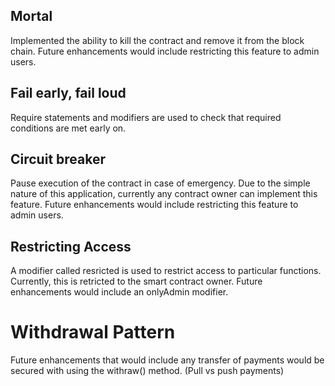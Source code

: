 ## Mortal
Implemented the ability to kill the contract and remove it from the block chain. Future enhancements would include restricting this feature to admin users.

## Fail early, fail loud
Require statements and modifiers are used to check that required conditions are met early on.

## Circuit breaker
Pause execution of the contract in case of emergency. Due to the simple nature of this application, currently any contract owner can implement this feature. Future enhancements would include restricting this feature to admin users.

## Restricting Access
A modifier called resricted is used to restrict access to particular functions. Currently, this is retricted to the smart contract owner. Future enhancements would include an onlyAdmin modifier.

# Withdrawal Pattern
Future enhancements that would include any transfer of payments would be secured with using the withraw() method. (Pull vs push payments)

